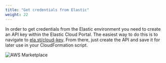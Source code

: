 ```yaml
---
title: "Get credentials from Elastic"
weight: 22
---
```


In order to get credentials from the Elastic environment you need to create an API key within the Elastic Cloud Portal. The easiest way to do this is to navigate to [ela.st/cloud-key](https://ela.st/cloud-key). From there, just create the API and save it for later use in your CloudFormation script.

![AWS Marketplace](/images/API-keys-—-Elastic-Cloud.png)
